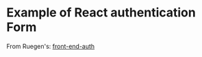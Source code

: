 # Example of React authentication Form
From Ruegen's: [front-end-auth](https://github.com/Ruegen/front-end-auth)